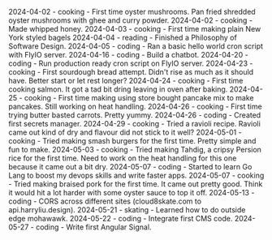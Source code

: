 2024-04-02 - cooking - First time oyster mushrooms. Pan fried shredded oyster mushrooms with ghee and curry powder.
2024-04-02 - cooking - Made whipped honey.
2024-04-03 - cooking - First time making plain New York styled bagels
2024-04-04 - reading - Finished a Philosophy of Software Design.
2024-04-05 - coding - Ran a basic hello world cron script with FlyIO server.
2024-04-16 - coding - Build a chatbot.
2024-04-20 - coding - Run production ready cron script on FlyIO server.
2024-04-23 - cooking - First sourdough bread attempt. Didn't rise as much as it should have. Better start or let rest longer?
2024-04-24 - cooking - First time cooking salmon. It got a tad bit dring leaving in oven after baking.
2024-04-25 - cooking - First time making using store bought pancake mix to make pancakes. Still working on heat handling.
2024-04-26 - cooking - First time trying butter basted carrots. Pretty yummy.
2024-04-26 - coding - Created first secrets manager.
2024-04-29 - cooking - Tried a ravioli recipe. Ravioli came out kind of dry and flavour did not stick to it well?
2024-05-01 - cooking - Tried making smash burgers for the first time. Pretty simple and fun to make.
2024-05-03 - cooking - Tried making Tahdig, a cripsy Persion rice for the first time. Need to work on the heat handling for this one because it came out a bit dry.
2024-05-07 - coding - Started to learn Go Lang to boost my devops skills and write faster apps.
2024-05-07 - cooking - Tried making braised pork for the first time. It came out pretty good. Think it would hit a lot harder with some oyster sauce to top it off.
2024-05-13 - coding - CORS across different sites (cloud8skate.com to api.harryliu.design).
2024-05-21 - skating - Learned how to do outside edge mohawawk.
2024-05-22 - coding - Integrate first CMS code.
2024-05-27 - coding - Write first Angular Signal.
